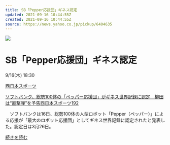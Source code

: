 ```yaml
---
title: SB「Pepper応援団」ギネス認定
updated: 2021-09-16 10:44:55Z
created: 2021-09-16 10:44:55Z
source: https://news.yahoo.co.jp/pickup/6404635
---
```


![](https://news-pctr.c.yimg.jp/r/iwiz-tpc/images/tpc/2021/9/16/6a4fa0bbbf4d603336bb924e9cc5f232008659f12e94de489797ad5b53ba0e17.jpg)

# SB「Pepper応援団」ギネス認定

9/16(木) 18:30

[西日本スポーツ](https://news.yahoo.co.jp/articles/f2c40a312f4eb22b071545caf76a1311052c08bc/images/000)

[ソフトバンク、総勢100体の「ペッパー応援団」がギネス世界記録に認定　柳田は“直撃弾”を予告西日本スポーツ192](https://news.yahoo.co.jp/articles/f2c40a312f4eb22b071545caf76a1311052c08bc)

　ソフトバンクは16日、総勢100体の人型ロボット「Pepper（ペッパー）」による応援が「最大のロボット応援団」としてギネス世界記録に認定されたと発表した。認定日は3月26日。

[続きを読む](https://news.yahoo.co.jp/articles/f2c40a312f4eb22b071545caf76a1311052c08bc)